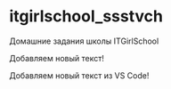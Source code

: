 # itgirlschool_ssstvch
Домашние задания школы ITGirlSchool

Добавляем новый текст!

Добавляем новый текст из VS Code!

